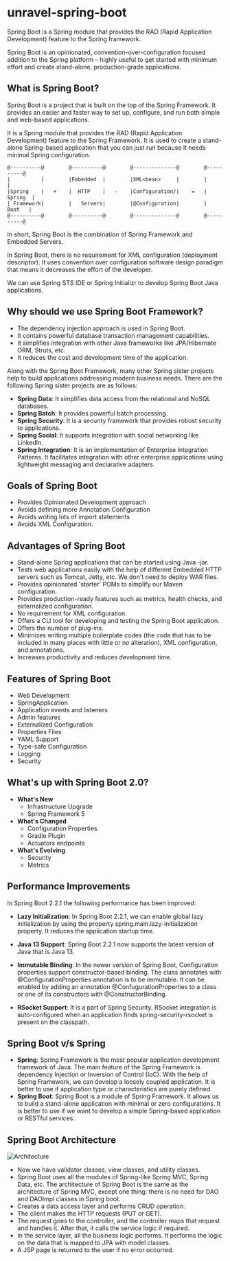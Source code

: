 # unravel-spring-boot

<!-- Exploring Basics of Spring Boot -->

Spring Boot is a Spring module that provides the RAD (Rapid Application Development) feature to the Spring framework.

Spring Boot is an opinionated, convention-over-configuration focused addition to the Spring platform – highly useful to get started with minimum effort and create stand-alone, production-grade applications.

## What is Spring Boot?

Spring Boot is a project that is built on the top of the Spring Framework. It provides an easier and faster way to set up, configure, and run both simple and web-based applications.

It is a Spring module that provides the RAD (Rapid Application Development) feature to the Spring Framework. It is used to create a stand-alone Spring-based application that you can just run because it needs minimal Spring configuration.

```
@----------@        @----------@        @--------------@        @----------@
|          |        |Embedded  |        |XML<bean>     |        |          |
|Spring    |   +    |  HTTP    |   -    |Configuration/|    =   |  Spring  |
| Framework|        |   Servers|        |@Configuration|        |   Boot   |
@----------@        @----------@        @--------------@        @----------@        

```

In short, Spring Boot is the combination of Spring Framework and Embedded Servers.

In Spring Boot, there is no requirement for XML configuration (deployment descriptor). It uses convention over configuration software design paradigm that means it decreases the effort of the developer.

We can use Spring STS IDE or Spring Initializr to develop Spring Boot Java applications.


## Why should we use Spring Boot Framework?

- The dependency injection approach is used in Spring Boot.
- It contains powerful database transaction management capabilities.
- It simplifies integration with other Java frameworks like JPA/Hibernate ORM, Struts, etc.
- It reduces the cost and development time of the application.

Along with the Spring Boot Framework, many other Spring sister projects help to build applications addressing modern business needs. There are the following Spring sister projects are as follows:

- **Spring Data**: It simplifies data access from the relational and NoSQL databases.
- **Spring Batch**: It provides powerful batch processing.
- **Spring Security**: It is a security framework that provides robust security to applications.
- **Spring Social**: It supports integration with social networking like LinkedIn.
- **Spring Integration**: It is an implementation of Enterprise Integration Patterns. It facilitates integration with other enterprise applications using lightweight messaging and declarative adapters.


## Goals of Spring Boot

- Provides Opinionated Development approach
- Avoids defining more Annotation Configuration
- Avoids writing lots of import statements
- Avoids XML Configuration.

## Advantages of Spring Boot

- Stand-alone Spring applications that can be started using Java -jar.
- Tests web applications easily with the help of different Embedded HTTP servers such as Tomcat, Jetty, etc. We don't need to deploy WAR files.
- Provides opinionated 'starter' POMs to simplify our Maven configuration.
- Provides production-ready features such as metrics, health checks, and externalized configuration.
- No requirement for XML configuration.
- Offers a CLI tool for developing and testing the Spring Boot application.
- Offers the number of plug-ins.
- Minimizes writing multiple boilerplate codes (the code that has to be included in many places with little or no alteration), XML configuration, and annotations.
- Increases productivity and reduces development time.


## Features of Spring Boot

- Web Development
- SpringApplication
- Application events and listeners
- Admin features
- Externalized Configuration
- Properties Files
- YAML Support
- Type-safe Configuration
- Logging
- Security

## What's up with Spring Boot 2.0?

- **What's New**
  - Infrastructure Upgrade
  - Spring Framework 5
- **What's Changed**
  - Configuration Properties
  - Gradle Plugin
  - Actuators endpoints
- **What's Evolving**
  - Security
  - Metrics

## Performance Improvements

In Spring Boot 2.2.1 the following performance has been improved:

- **Lazy Initialization**: In Spring Boot 2.2.1, we can enable global lazy initialization by using the property spring.main.lazy-initialization property. It reduces the application startup time.

- **Java 13 Support**: Spring Boot 2.2.1 now supports the latest version of Java that is Java 13.

- **Immutable Binding**: In the newer version of Spring Boot, Configuration properties support constructor-based binding. The class annotates with @ConfigurationProperties annotation is to be immutable. It can be enabled by adding an annotation @ConfugurationProperties to a class or one of its constructors with @ConstructorBinding. 

- **RSocket Support**: It is a part of Spring Security. RSocket integration is auto-configured when an application finds spring-security-rsocket is present on the classpath.

## Spring Boot v/s Spring

- **Spring**: Spring Framework is the most popular application development framework of Java. The main feature of the Spring Framework is dependency Injection or Inversion of Control (IoC). With the help of Spring Framework, we can develop a loosely coupled application. It is better to use if application type or characteristics are purely defined.
- **Spring Boot**: Spring Boot is a module of Spring Framework. It allows us to build a stand-alone application with minimal or zero configurations. It is better to use if we want to develop a simple Spring-based application or RESTful services.

## Spring Boot Architecture

![Architecture](https://static.javatpoint.com/springboot/images/spring-boot-architecture2.png)

- Now we have validator classes, view classes, and utility classes.
- Spring Boot uses all the modules of Spring-like Spring MVC, Spring Data, etc. The architecture of Spring Boot is the same as the architecture of Spring MVC, except one thing: there is no need for DAO and DAOImpl classes in Spring boot.
- Creates a data access layer and performs CRUD operation.
- The client makes the HTTP requests (PUT or GET).
- The request goes to the controller, and the controller maps that request and handles it. After that, it calls the service logic if required.
- In the service layer, all the business logic performs. It performs the logic on the data that is mapped to JPA with model classes.
- A JSP page is returned to the user if no error occurred.
